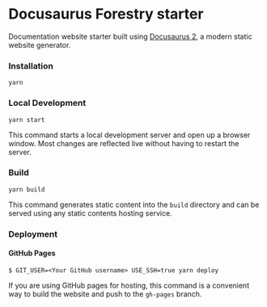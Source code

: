 # Docusaurus Forestry starter

Documentation website starter built using [Docusaurus 2](https://v2.docusaurus.io/), a modern static website generator.

### Installation

```
yarn
```

### Local Development

```
yarn start
```

This command starts a local development server and open up a browser window. Most changes are reflected live without having to restart the server.

### Build

```
yarn build
```

This command generates static content into the `build` directory and can be served using any static contents hosting service.

### Deployment

#### GitHub Pages

```
$ GIT_USER=<Your GitHub username> USE_SSH=true yarn deploy
```

If you are using GitHub pages for hosting, this command is a convenient way to build the website and push to the `gh-pages` branch.

